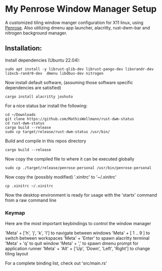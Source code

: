 # My Penrose Window Manager Setup
A customized tiling window manger configuration for X11 linux, using [Penrose](https://github.com/sminez/penrose).
Also utilizing dmenu app launcher, alacritty, rust-dwm-bar and nitrogen background manager.

## Installation:
Install dependencies (Ubuntu 22.04):
```shell
sudo apt install -y librust-glib-dev librust-pango-dev libxrandr-dev libxcb-randr0-dev  dmenu libdbus-dev nitrogen
```

Now install default software, (assuming those software specific dependencies are satisfied)
```shell
cargo install alacritty joshuto
```

For a nice status bar install the following:
```shell
cd ~/Downloads
git clone https://github.com/MathisWellmann/rust-dwm-status
cd rust-dwm-status
cargo build --release
sudo cp target/release/rust-dwm-status /usr/bin/
```

Build and compile in this repos directory
```shell
cargo build --release
```

Now copy the compiled file to where it can be executed globally
```shell
sudo cp ./target/release/penrose-personal /usr/bin/penrose-personal
```

Now copy the (possibly modified) '.xinitrc' to '~/.xinitrc'
```shell
cp .xinitrc ~/.xinitrc
```

Now the desktop environment is ready for usage with the 'startx' command from a raw command line

### Keymap
Here are the most important keybindings to control the window manager

'Meta' + ['h', 'j', 'k', 'l'] to navigate between windows
'Meta' + [ 1 .. 9 ] to switch between workspaces
'Meta' + 'Enter' to spawn alacritty terminal
'Meta' + 'q' to quit window
'Meta' + ',' to spawn dmenu prompt for application runner
'Meta' + 'Alt' + ['Up', 'Down', 'Left', 'Right'] to change tiling layout

For a complete binding list, check out 'src/main.rs'